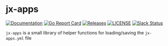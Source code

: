 # jx-apps

[![Documentation](https://godoc.org/github.com/jenkins-x/jx-apps?status.svg)](https://pkg.go.dev/mod/github.com/jenkins-x/jx-apps)
[![Go Report Card](https://goreportcard.com/badge/github.com/jenkins-x/jx-apps)](https://goreportcard.com/report/github.com/jenkins-x/jx-apps)
[![Releases](https://img.shields.io/github/release-pre/jenkins-x/jx-apps.svg)](https://github.com/jenkins-x/jx-apps/releases)
[![LICENSE](https://img.shields.io/github/license/jenkins-x/jx-apps.svg)](https://github.com/jenkins-x/jx-apps/blob/master/LICENSE)
[![Slack Status](https://img.shields.io/badge/slack-join_chat-white.svg?logo=slack&style=social)](https://slack.k8s.io/)

`jx-apps` is a small library of helper functions for loading/saving the `jx-apps.yml` file